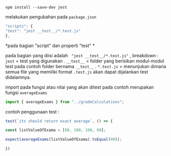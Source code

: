 	npm install --save-dev jest

melakukan pengubahan pada `package.json` 
```js
"scripts": {
"test": "jest __test__/*.test.js"
},
```
*pada bagian "script" dan properti "test" *

pada bagian yang diisi adalah ` "jest __test__/*.test.js"` , breakdown : 
`jest` = test yang digunakan .
`__test__` = folder yang berisikan modul-modul test pada contoh folder bernama `__test__`
.
`*.test.js` = menunjukan dimana semua file yang memiliki format `.test.js` akan dapat dijalankan test didalamnya.

import pada fungsi atau nilai yang akan ditest pada contoh merupakan fungsi `averageExams` 
```js
import { averageExams } from "../gradeCalculations";
```

contoh penggunaan test :
```js
test(`its should return exact average`, () => {

const listValueOfExama = [80, 100, 100, 80];

expect(averageExams(listValueOfExama).toEqual(90));

})
```
